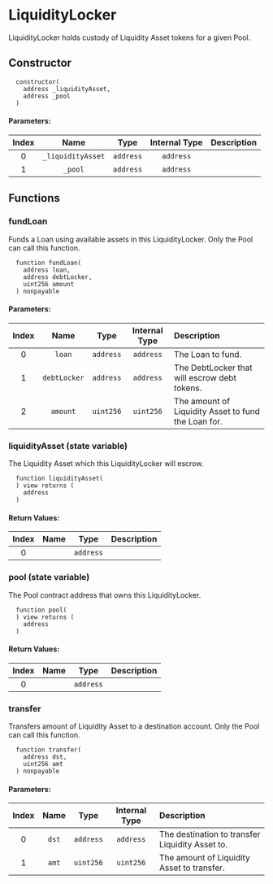 # LiquidityLocker

LiquidityLocker holds custody of Liquidity Asset tokens for a given Pool.

## Constructor




```solidity
  constructor(
    address _liquidityAsset,
    address _pool
  )
```

#### Parameters:
| Index | Name | Type | Internal Type | Description |
| :---: | :--: | :--: | :-----------: | :---------- |
| 0 | `_liquidityAsset` | `address` | `address` | 
| 1 | `_pool` | `address` | `address` | 



## Functions

### fundLoan 

Funds a Loan using available assets in this LiquidityLocker. Only the Pool can call this function. 

```solidity
  function fundLoan(
    address loan,
    address debtLocker,
    uint256 amount
  ) nonpayable
```

#### Parameters:
| Index | Name | Type | Internal Type | Description |
| :---: | :--: | :--: | :-----------: | :---------- |
| 0 | `loan` | `address` | `address` | The Loan to fund.
| 1 | `debtLocker` | `address` | `address` | The DebtLocker that will escrow debt tokens.
| 2 | `amount` | `uint256` | `uint256` | The amount of Liquidity Asset to fund the Loan for.


### liquidityAsset (state variable)

The Liquidity Asset which this LiquidityLocker will escrow.

```solidity
  function liquidityAsset(
  ) view returns (
    address
  )
```



#### Return Values:
| Index | Name | Type | Description |
| :---: | :--: | :--: | :---------- |
| 0 |  | `address` | 


### pool (state variable)

The Pool contract address that owns this LiquidityLocker.

```solidity
  function pool(
  ) view returns (
    address
  )
```



#### Return Values:
| Index | Name | Type | Description |
| :---: | :--: | :--: | :---------- |
| 0 |  | `address` | 


### transfer 

Transfers amount of Liquidity Asset to a destination account. Only the Pool can call this function. 

```solidity
  function transfer(
    address dst,
    uint256 amt
  ) nonpayable
```

#### Parameters:
| Index | Name | Type | Internal Type | Description |
| :---: | :--: | :--: | :-----------: | :---------- |
| 0 | `dst` | `address` | `address` | The destination to transfer Liquidity Asset to.
| 1 | `amt` | `uint256` | `uint256` | The amount of Liquidity Asset to transfer.





